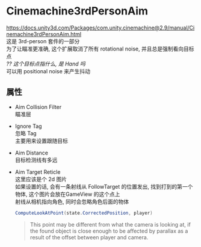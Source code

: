 ﻿Cinemachine3rdPersonAim
=

https://docs.unity3d.com/Packages/com.unity.cinemachine@2.9/manual/Cinemachine3rdPersonAim.html  
这是 3rd-person 套件的一部分  
为了让瞄准更准确, 这个扩展取消了所有 rotational noise, 并且总是强制看向目标点  
*?? 这个目标点指什么, 是 Hand 吗*  
可以用 positional noise 来产生抖动

属性
-

+ Aim Collision Filter  
    瞄准层  
  
+ Ignore Tag  
    忽略 Tag  
    主要用来设置跟随目标  
  
+ Aim Distance  
    目标检测线有多远  
  
+ Aim Target Reticle  
    这里应该是个 2d 图片  
    如果设置的话, 会有一条射线从 FollowTarget 的位置发出, 找到打到的第一个物体, 这个图片会放在GameView 的这个点上  
    射线从相机指向角色, 同时会忽略角色后面的物体  
    ```c#
    ComputeLookAtPoint(state.CorrectedPosition, player)
    ```
    > This point may be different from what the camera is looking at, if the found object is close enough to be affected by parallax as a result of the offset between player and camera.

